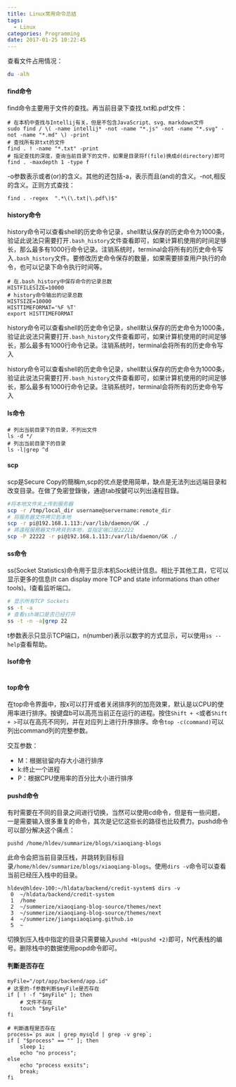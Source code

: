 ```yaml
---
title: Linux常用命令总结
tags:
  - Linux
categories: Programming
date: 2017-01-25 10:22:45
---
```



查看文件占用情况：

```Bash
du -alh
```

<!-- more -->

#### find命令

find命令主要用于文件的查找。再当前目录下查找.txt和.pdf文件：

```shell
# 在本机中查找与Intellij有关，但是不包含JavaScript、svg、markdown文件
sudo find / \( -name intellij* -not -name "*.js" -not -name "*.svg" -not -name "*.md" \) -print
# 查找所有非txt的文件
find . ! -name "*.txt" -print
# 指定查找的深度，查询当前目录下的文件，如果是目录将f(file)换成d(directory)即可
find . -maxdepth 1 -type f
```
-o参数表示或者(or)的含义。其他的还包括-a，表示而且(and)的含义。-not,相反的含义。正则方式查找：

```shell
find . -regex  ".*\(\.txt|\.pdf\)$"
```



#### history命令

history命令可以查看shell的历史命令记录，shell默认保存的历史命令为1000条，验证此说法只需要打开`.bash_history`文件查看即可，如果计算机使用的时间足够长，那么最多有1000行命令记录。注销系统时，terminal会将所有的历史命令写入`.bash_history`文件。要修改历史命令保存的数量，如果需要排查用户执行的命令，也可以记录下命令执行时间等。

```shell
# 在.bash_history中保存命令的记录总数
HISTFILESIZE=10000
# history命令输出的记录总数
HISTSIZE=10000
HISTTIMEFORMAT='%F %T'
export HISTTIMEFORMAT
```

history命令可以查看shell的历史命令记录，shell默认保存的历史命令为1000条，验证此说法只需要打开`.bash_history`文件查看即可，如果计算机使用的时间足够长，那么最多有1000行命令记录。注销系统时，terminal会将所有的历史命令写入

history命令可以查看shell的历史命令记录，shell默认保存的历史命令为1000条，验证此说法只需要打开`.bash_history`文件查看即可，如果计算机使用的时间足够长，那么最多有1000行命令记录。注销系统时，terminal会将所有的历史命令写入


#### ls命令

```shell
# 列出当前目录下的目录，不列出文件
ls -d */
# 列出当前目录下的目录
ls -l|grep ^d
```

#### scp

scp是Secure Copy的簡稱m,scp的优点是使用简单，缺点是无法列出远端目录和改变目录。在做了免密登錄後，通過tab按鍵可以列出遠程目錄。

```Bash
#将本地文件夹上传到服务器
scp -r /tmp/local_dir username@servername:remote_dir
# 将服务器文件拷贝到本地
scp -r pi@192.168.1.113:/var/lib/daemon/GK ./
# 將遠程服務器文件拷貝到本地，並指定端口是22222
scp -P 22222 -r pi@192.168.1.113:/var/lib/daemon/GK ./
```

#### ss命令

ss(Socket Statistics)命令用于显示本机Sock统计信息。相比于其他工具，它可以显示更多的信息(It can display more TCP and state informations than other tools)。l查看监听端口。
```Bash
# 显示所有TCP Sockets
ss -t -a
# 查看ssh端口是否已经打开
ss -t -n -a|grep 22
```

t参数表示只显示TCP端口，n(number)表示以数字的方式显示，可以使用`ss --help`查看帮助。

#### lsof命令

```Bash

```

#### top命令

在top命令界面中，按x可以打开或者关闭排序列的加亮效果，默认是以CPU的使用率进行排序。按键盘b可以高亮当前正在运行的进程。按住`Shift + <`或者`Shift + >`可以在高亮不同列，并在对应列上进行升序排序。命令`top -c(command)`可以列出command列的完整参数。

交互参数：

* M：根据驻留内存大小进行排序
* k:终止一个进程
* P：根据CPU使用率的百分比大小进行排序

#### pushd命令

有时需要在不同的目录之间进行切换，当然可以使用cd命令，但是有一些问题，一是需要输入很多重复的命令，其次是记忆这些长的路径也比较费力。pushd命令可以部分解决这个痛点：

```shell
pushd /home/hldev/summarize/blogs/xiaoqiang-blogs
```

此命令会把当前目录压栈，并跳转到目标目录`/home/hldev/summarize/blogs/xiaoqiang-blogs`。使用`dirs -v`命令可以查看当前已经压入栈中的目录。

```shell
hldev@hldev-100:~/hldata/backend/credit-system$ dirs -v
 0  ~/hldata/backend/credit-system
 1  /home
 2  ~/summerize/xiaoqiang-blog-source/themes/next
 3  ~/summerize/xiaoqiang-blog-source/themes/next
 4  ~/summerize/jiangxiaoqiang.github.io
 5  ~
```

切换到压入栈中指定的目录只需要输入`pushd +N(pushd +2)`即可，N代表栈的编号。删除栈中的数据使用popd命令即可。

#### 判斷是否存在

```shell
myFile="/opt/app/backend/app.id"
# 这里的-f参数判断$myFile是否存在 
if [ ! -f "$myFile" ]; then 
	# 文件不存在
	touch "$myFile" 
fi

# 判斷進程是否存在
process=`ps aux | grep mysqld | grep -v grep`;
if [ "$process" == "" ]; then
    sleep 1;
    echo "no process";
else
	echo "process exsits";
	break;
fi
```